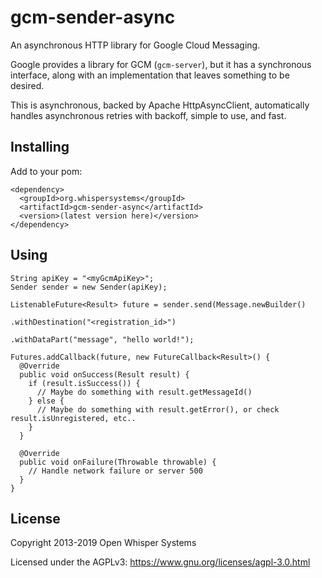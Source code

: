 
# gcm-sender-async

An asynchronous HTTP library for Google Cloud Messaging.

Google provides a library for GCM (`gcm-server`), but it has a synchronous interface,
along with an implementation that leaves something to be desired.

This is asynchronous, backed by Apache HttpAsyncClient, automatically handles asynchronous
retries with backoff, simple to use, and fast.

## Installing

Add to your pom:

```
<dependency>
  <groupId>org.whispersystems</groupId>
  <artifactId>gcm-sender-async</artifactId>
  <version>(latest version here)</version>
</dependency>
```

## Using

```
String apiKey = "<myGcmApiKey>";
Sender sender = new Sender(apiKey);

ListenableFuture<Result> future = sender.send(Message.newBuilder()
                                                     .withDestination("<registration_id>")
                                                     .withDataPart("message", "hello world!");

Futures.addCallback(future, new FutureCallback<Result>() {
  @Override
  public void onSuccess(Result result) {
    if (result.isSuccess()) {
      // Maybe do something with result.getMessageId()
    } else {
      // Maybe do something with result.getError(), or check result.isUnregistered, etc..
    }
  }

  @Override
  public void onFailure(Throwable throwable) {
    // Handle network failure or server 500
  }
}
```

License
---------------------

Copyright 2013-2019 Open Whisper Systems

Licensed under the AGPLv3: https://www.gnu.org/licenses/agpl-3.0.html
